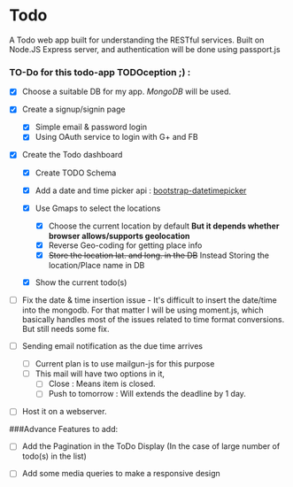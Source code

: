 # Todo

A Todo web app built for understanding the RESTful services. Built on Node.JS Express server, and authentication will be done using passport.js

### TO-Do for this todo-app TODOception ;) : 

- [x] Choose a suitable DB for my app. *MongoDB* will be used.

- [x] Create a signup/signin page
	
	- [x] Simple email & password login
	- [x] Using OAuth service to login with G+ and FB

- [x] Create the Todo dashboard
	
	- [x] Create TODO Schema

	- [x] Add a date and time picker api : [bootstrap-datetimepicker](https://tarruda.github.io/bootstrap-datetimepicker/)
	
	- [x] Use Gmaps to select the locations
		- [x] Choose the current location by default **But it depends whether browser allows/supports geolocation**
		- [x] Reverse Geo-coding for getting place info
		- [x] ~~Store the location lat. and long. in the DB~~ Instead Storing the location/Place name in DB

	- [x] Show the current todo(s)

- [ ] Fix the date & time insertion issue
		- It's difficult to insert the date/time into the mongodb. For that matter I will be using moment.js, which basically handles most of the issues related to time format conversions. But still needs some fix.

- [ ] Sending email notification as the due time arrives
	- [ ] Current plan is to use mailgun-js for this purpose
	- [ ] This mail will have two options in it,
		- [ ] Close : Means item is closed.
		- [ ] Push to tomorrow : Will extends the deadline by 1 day.

- [ ] Host it on a webserver.

###Advance Features to add: 

- [ ] Add the Pagination in the ToDo Display (In the case of large number of todo(s) in the list)

- [ ] Add some media queries to make a responsive design